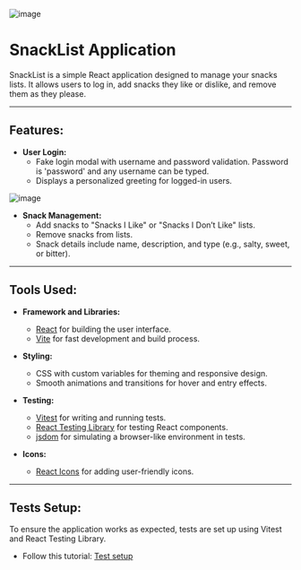 ![image](https://github.com/user-attachments/assets/12a1216d-401d-4a68-baa9-362f6d757ae2)




# SnackList Application

SnackList is a simple React application designed to manage your snacks lists. It allows users to log in, add snacks they like or dislike, and  remove them as they please.

---

## Features:
- **User Login:** 
  - Fake login modal with username and password validation. Password is 'password' and any username can be typed.
  - Displays a personalized greeting for logged-in users.

![image](https://github.com/user-attachments/assets/7eae165b-9348-4fbe-bfa1-be23ee30024b)


- **Snack Management:**
  - Add snacks to "Snacks I Like" or "Snacks I Don’t Like" lists.
  - Remove snacks from lists.
  - Snack details include name, description, and type (e.g., salty, sweet, or bitter).


---

## Tools Used:
- **Framework and Libraries:**
  - [React](https://reactjs.org/) for building the user interface.
  - [Vite](https://vitejs.dev/) for fast development and build process.

- **Styling:**
  - CSS with custom variables for theming and responsive design.
  - Smooth animations and transitions for hover and entry effects.

- **Testing:**
  - [Vitest](https://vitest.dev/) for writing and running tests.
  - [React Testing Library](https://testing-library.com/) for testing React components.
  - [jsdom](https://github.com/jsdom/jsdom) for simulating a browser-like environment in tests.

- **Icons:**
  - [React Icons](https://react-icons.github.io/react-icons/) for adding user-friendly icons.

---

## Tests Setup:
To ensure the application works as expected, tests are set up using Vitest and React Testing Library.

- Follow this tutorial: [Test setup](https://gist.github.com/IasmimCristina/6ba622482b3a80e28d62e6167f42e381)

